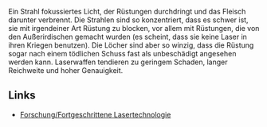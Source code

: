 Ein Strahl fokussiertes Licht, der Rüstungen durchdringt und das Fleisch
darunter verbrennt. Die Strahlen sind so konzentriert, dass es schwer
ist, sie mit irgendeiner Art Rüstung zu blocken, vor allem mit
Rüstungen, die von den Außerirdischen gemacht wurden (es scheint, dass
sie keine Laser in ihren Kriegen benutzen). Die Löcher sind aber so
winzig, dass die Rüstung sogar nach einem tödlichen Schuss fast als
unbeschädigt angesehen werden kann. Laserwaffen tendieren zu geringem
Schaden, langer Reichweite und hoher Genauigkeit.

## Links

- [Forschung/Fortgeschrittene
  Lasertechnologie](Forschung/Fortgeschrittene_Lasertechnologie "wikilink")